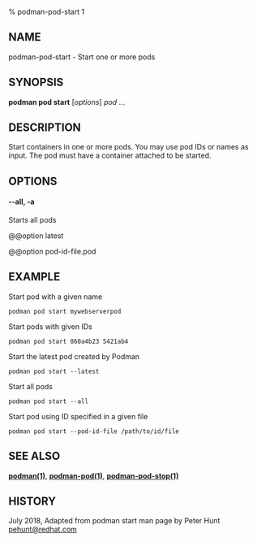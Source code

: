 % podman-pod-start 1

## NAME

podman\-pod\-start - Start one or more pods

## SYNOPSIS

**podman pod start** [*options*] _pod_ ...

## DESCRIPTION

Start containers in one or more pods. You may use pod IDs or names as input. The pod must have a container attached
to be started.

## OPTIONS

#### **--all**, **-a**

Starts all pods

@@option latest

@@option pod-id-file.pod

## EXAMPLE

Start pod with a given name

```
podman pod start mywebserverpod
```

Start pods with given IDs

```
podman pod start 860a4b23 5421ab4
```

Start the latest pod created by Podman

```
podman pod start --latest
```

Start all pods

```
podman pod start --all
```

Start pod using ID specified in a given file

```
podman pod start --pod-id-file /path/to/id/file
```

## SEE ALSO

**[podman(1)](podman.md)**, **[podman-pod(1)](podman-pod/podman-pod.md)**, **[podman-pod-stop(1)](podman-pod/podman-pod-stop.md)**

## HISTORY

July 2018, Adapted from podman start man page by Peter Hunt <pehunt@redhat.com>
